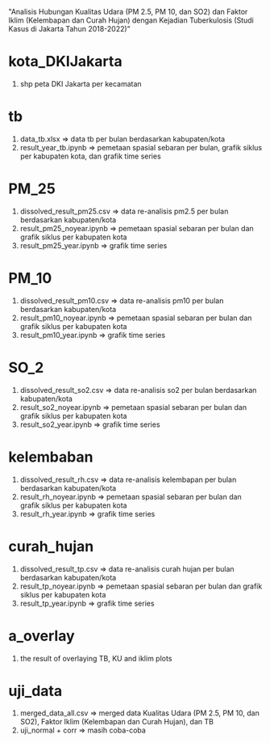 "Analisis Hubungan Kualitas Udara (PM 2.5, PM 10, dan SO2) dan Faktor Iklim (Kelembapan dan Curah Hujan) dengan Kejadian Tuberkulosis (Studi Kasus di Jakarta Tahun 2018-2022)”

# kota_DKIJakarta
1. shp peta DKI Jakarta per kecamatan

# tb
1. data_tb.xlsx => data tb per bulan berdasarkan kabupaten/kota
2. result_year_tb.ipynb => pemetaan spasial sebaran per bulan, grafik siklus per kabupaten kota, dan grafik time series

# PM_25
1. dissolved_result_pm25.csv => data re-analisis pm2.5 per bulan berdasarkan kabupaten/kota
2. result_pm25_noyear.ipynb => pemetaan spasial sebaran per bulan dan grafik siklus per kabupaten kota
3. result_pm25_year.ipynb => grafik time series

# PM_10
1. dissolved_result_pm10.csv => data re-analisis pm10 per bulan berdasarkan kabupaten/kota
2. result_pm10_noyear.ipynb => pemetaan spasial sebaran per bulan dan grafik siklus per kabupaten kota
3. result_pm10_year.ipynb => grafik time series

# SO_2
1. dissolved_result_so2.csv => data re-analisis so2 per bulan berdasarkan kabupaten/kota
2. result_so2_noyear.ipynb => pemetaan spasial sebaran per bulan dan grafik siklus per kabupaten kota
3. result_so2_year.ipynb => grafik time series

# kelembaban
1. dissolved_result_rh.csv => data re-analisis kelembapan per bulan berdasarkan kabupaten/kota
2. result_rh_noyear.ipynb => pemetaan spasial sebaran per bulan dan grafik siklus per kabupaten kota
3. result_rh_year.ipynb => grafik time series

# curah_hujan
1. dissolved_result_tp.csv => data re-analisis curah hujan per bulan berdasarkan kabupaten/kota
2. result_tp_noyear.ipynb => pemetaan spasial sebaran per bulan dan grafik siklus per kabupaten kota
3. result_tp_year.ipynb => grafik time series

# a_overlay
1. the result of overlaying TB, KU and iklim plots

# uji_data
1. merged_data_all.csv => merged data Kualitas Udara (PM 2.5, PM 10, dan SO2), Faktor Iklim (Kelembapan dan Curah Hujan), dan TB
3. uji_normal + corr => masih coba-coba

